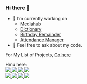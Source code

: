 ### Hi there 👋

- 🔭 I’m currently working on 
    * [Mediahub](https://github.com/Sharkaboi/MediaHub)
    * [Dictionary](https://github.com/Sharkaboi/Dictionary)
    * [Birthday Remainder](https://github.com/Sharkaboi/Birthday_Remainder)
    * [Attendance Manager](https://github.com/Sharkaboi/AttendanceManager)
- 💬 Feel free to ask about my code.

For My List of Projects, [Go here](https://gist.github.com/Sharkaboi/e1f63145591a5d118d5612f1bdc78417)

Hmu here:  
<a href="https://twitter.com/sharkaboi" alt="Twitter">
   <img src="https://img.shields.io/badge/Twitter-%40sharkaboi-blue" />
</a>
<a href="https://www.reddit.com/user/SharkaBoi" alt="Reddit">
   <img src="https://img.shields.io/badge/Reddit-u%2FSharkaBoi-orange" />
</a>
<a href="https://www.twitch.tv/cyber_shark" alt="Twitch">
   <img src="https://img.shields.io/badge/Twitch-cyber__shark-blueviolet" />
</a>
<a href="https://www.youtube.com/channel/UCQm5gZ7aw5qSqtg7VF6KAhg" alt="YT">
   <img src="https://img.shields.io/badge/Youtube-Cyber%20SharK-red" />
</a>
<br>
<a href="https://discord.com/invite/3h9d7z4" alt="Discord">
   <img src="https://img.shields.io/badge/Discord-CyberShark%233467-9cf" />
</a>
<a href="https://medium.com/@cybershark" alt="Medium">
  <img src="https://img.shields.io/badge/Medium-%40cybershark-black" />
</a>
<a href="https://stackoverflow.com/users/12674960/cybershark" alt="SO">
  <img src="https://img.shields.io/badge/SO-CyberShark-orange" />
</a>
<a href="https://www.instagram.com/sharkaboiii/" alt="IG">
  <img src="https://img.shields.io/badge/IG-@sharkaboiii-ff69b4" />
</a>
